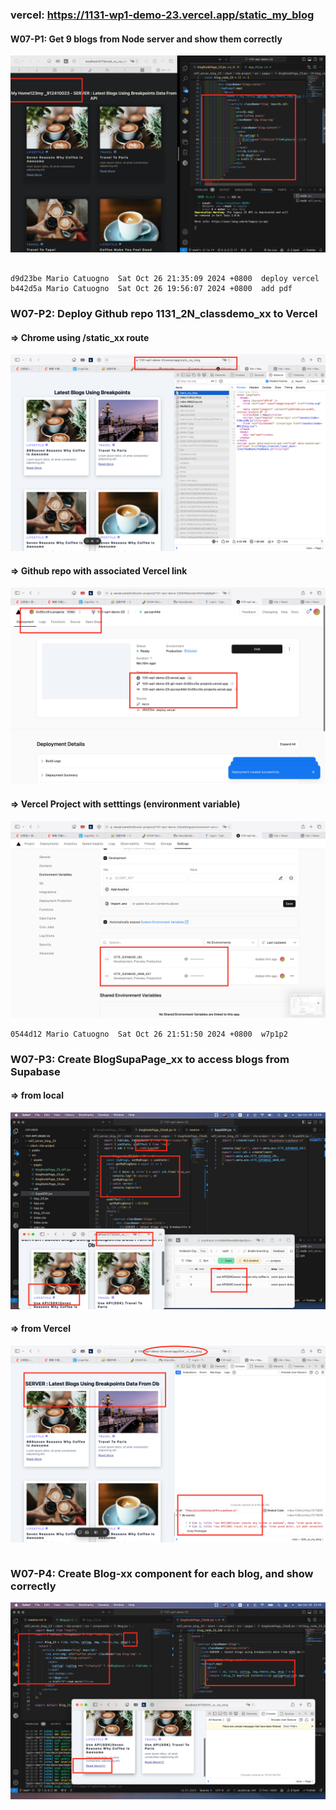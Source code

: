 ### vercel: https://1131-wp1-demo-23.vercel.app/static_my_blog

#### W07-P1: Get 9 blogs from Node server and show them correctly

![](w07-p1.png)

```

d9d23be Mario Catuogno  Sat Oct 26 21:35:09 2024 +0800  deploy vercel
b442d5a Mario Catuogno  Sat Oct 26 19:56:07 2024 +0800  add pdf
```

### W07-P2: Deploy Github repo 1131_2N_classdemo_xx to Vercel

#### => Chrome using /static_xx route

![](w07-p2-1.png)

#### => Github repo with associated Vercel link

![](w07-p2-2.png)

#### => Vercel Project with setttings (environment variable)

![](w07-p2-3.png)

```
0544d12 Mario Catuogno  Sat Oct 26 21:51:50 2024 +0800  w7p1p2
```

### W07-P3: Create BlogSupaPage_xx to access blogs from Supabase

#### => from local

![](w07-p3-1.png)

#### => from Vercel

![](w07-p3-2.png)

```

```

### W07-P4: Create Blog-xx component for each blog, and show correctly

![](w07-p4.png)

```

```
